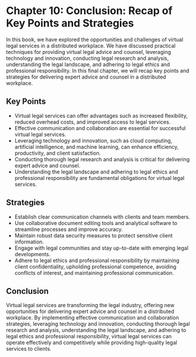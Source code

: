 Chapter 10: Conclusion: Recap of Key Points and Strategies
==========================================================

In this book, we have explored the opportunities and challenges of virtual legal services in a distributed workplace. We have discussed practical techniques for providing virtual legal advice and counsel, leveraging technology and innovation, conducting legal research and analysis, understanding the legal landscape, and adhering to legal ethics and professional responsibility. In this final chapter, we will recap key points and strategies for delivering expert advice and counsel in a distributed workplace.

Key Points
----------

* Virtual legal services can offer advantages such as increased flexibility, reduced overhead costs, and improved access to legal services.
* Effective communication and collaboration are essential for successful virtual legal services.
* Leveraging technology and innovation, such as cloud computing, artificial intelligence, and machine learning, can enhance efficiency, productivity, and client satisfaction.
* Conducting thorough legal research and analysis is critical for delivering expert advice and counsel.
* Understanding the legal landscape and adhering to legal ethics and professional responsibility are fundamental obligations for virtual legal services.

Strategies
----------

* Establish clear communication channels with clients and team members.
* Use collaborative document editing tools and analytical software to streamline processes and improve accuracy.
* Maintain robust data security measures to protect sensitive client information.
* Engage with legal communities and stay up-to-date with emerging legal developments.
* Adhere to legal ethics and professional responsibility by maintaining client confidentiality, upholding professional competence, avoiding conflicts of interest, and maintaining professional communication.

Conclusion
----------

Virtual legal services are transforming the legal industry, offering new opportunities for delivering expert advice and counsel in a distributed workplace. By implementing effective communication and collaboration strategies, leveraging technology and innovation, conducting thorough legal research and analysis, understanding the legal landscape, and adhering to legal ethics and professional responsibility, virtual legal services can operate effectively and competitively while providing high-quality legal services to clients.
